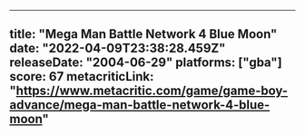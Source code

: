 
---
title: "Mega Man Battle Network 4 Blue Moon"
date: "2022-04-09T23:38:28.459Z"
releaseDate: "2004-06-29"
platforms: ["gba"]
score: 67
metacriticLink: "https://www.metacritic.com/game/game-boy-advance/mega-man-battle-network-4-blue-moon"
---
